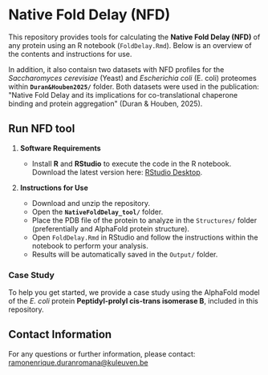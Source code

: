 # Native Fold Delay (NFD)

This repository provides tools for calculating the **Native Fold Delay (NFD)** of any protein using an R notebook (`FoldDelay.Rmd`). Below is an overview of the contents and instructions for use.

In addition, it also contaisn two  datasets with NFD profiles for the *Saccharomyces cerevisiae* (Yeast) and *Escherichia coli* (E. coli) proteomes within **`Duran&Houben2025/`** folder.
Both datasets were used in the publication: "Native Fold Delay and its implications for co-translational chaperone binding and protein aggregation" (Duran & Houben, 2025).

## Run NFD tool

1. **Software Requirements**  
   - Install **R** and **RStudio** to execute the code in the R notebook.  
     Download the latest version here: [RStudio Desktop](https://posit.co/download/rstudio-desktop/).

2. **Instructions for Use**
   - Download and unzip the repository.
   - Open the **`NativeFoldDelay_tool/`** folder.
   - Place the PDB file of the protein to analyze in the `Structures/` folder (preferentially and AlphaFold protein structure).  
   - Open `FoldDelay.Rmd` in RStudio and follow the instructions within the notebook to perform your analysis.  
   - Results will be automatically saved in the `Output/` folder.
  
### Case Study
To help you get started, we provide a case study using the AlphaFold model of the *E. coli* protein **Peptidyl-prolyl cis-trans isomerase B**, included in this repository.

## Contact Information
For any questions or further information, please contact: [ramonenrique.duranromana@kuleuven.be](mailto:ramonenrique.duranromana@kuleuven.be)

